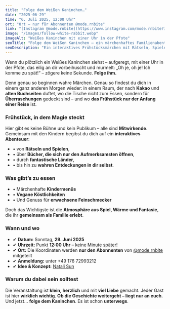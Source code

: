 ```yaml
---
title: "Folge dem Weißen Kaninchen…"
date: "2025-06-29"
time: "6. Juli 2025, 12:00 Uhr"
ort: "Ort – nur für Abonnenten @mode.rnbite"
link: "[Instagram @mode.rnbite](https://www.instagram.com/mode.rnbite?igsh=NWtwbWpleHhjZDJq)"
image: "/images/follow-white-rabbit.webp"
imageAlt: "Weißes Kaninchen mit einer Uhr in der Pfote"
seoTitle: "Folge dem Weißen Kaninchen – ein märchenhaftes Familienabenteuer in München"
seoDescription: "Ein interaktives Frühstücksmärchen mit Rätseln, Spielen und einer magischen Atmosphäre für die ganze Familie in München – nur mit Anmeldung!"
---
```


Wenn du plötzlich ein Weißes Kaninchen siehst – aufgeregt, mit einer Uhr in der Pfote, das eilig an dir vorbeihuscht und murmelt: „Oh je, oh je! Ich komme zu spät!“ – zögere keine Sekunde. **Folge ihm.**

Denn genau so beginnen wahre Märchen. Genau so findest du dich in einem ganz anderen Morgen wieder: in einem Raum, der nach **Kakao** und **alten Buchseiten** duftet, wo die Tische nicht zum Essen, sondern für **Überraschungen** gedeckt sind – und wo **das Frühstück nur der Anfang einer Reise** ist.

### Frühstück, in dem Magie steckt

Hier gibt es keine Bühne und kein Publikum – alle sind **Mitwirkende**. Gemeinsam mit den Kindern begibst du dich auf ein **interaktives Abenteuer**:
- • von **Rätseln und Spielen**,
- • über **Bücher, die sich nur den Aufmerksamsten öffnen**,
- • durch **fantastische Länder**,
- • bis hin zu **wahren Entdeckungen in dir selbst**.

### Was gibt’s zu essen

- • Märchenhafte **Kindermenüs**  
- • **Vegane Köstlichkeiten**  
- • Und Genuss für **erwachsene Feinschmecker**

Doch das Wichtigste ist die **Atmosphäre aus Spiel, Wärme und Fantasie**, die ihr **gemeinsam als Familie erlebt**.

### Wann und wo

- ✔ **Datum:** Sonntag, **29. Juni 2025**  
- ✔ **Uhrzeit:** Punkt **12:00 Uhr** – keine Minute später!  
- ✔ **Ort:** Die Koordinaten werden **nur den Abonnenten** von [@mode.rnbite](https://www.instagram.com/mode.rnbite?igsh=NWtwbWpleHhjZDJq) mitgeteilt  
- ✔ **Anmeldung:** unter +49 176 72993212  
- ✔ **Idee & Konzept:** [Natali Sun](https://www.instagram.com/orangesunstudio?igsh=MXZ4bnBnY29qY2cwMg==)

### Warum du dabei sein solltest

Die Veranstaltung ist **klein, herzlich** und mit **viel Liebe** gemacht. Jeder Gast ist hier **wirklich wichtig**. **Ob die Geschichte weitergeht – liegt nur an euch.** Und jetzt… **folge dem Kaninchen**. Es ist schon **unterwegs**.
